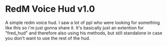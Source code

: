 # RedM Voice Hud v1.0

A simple redm voice hud. I saw a lot of ppl who were looking for something like this so i'm just gonna share it.
It's basically just an extention for "fred_hud" and therefore also using his methods, but still standalone in case you don't want to use the rest of the hud.
